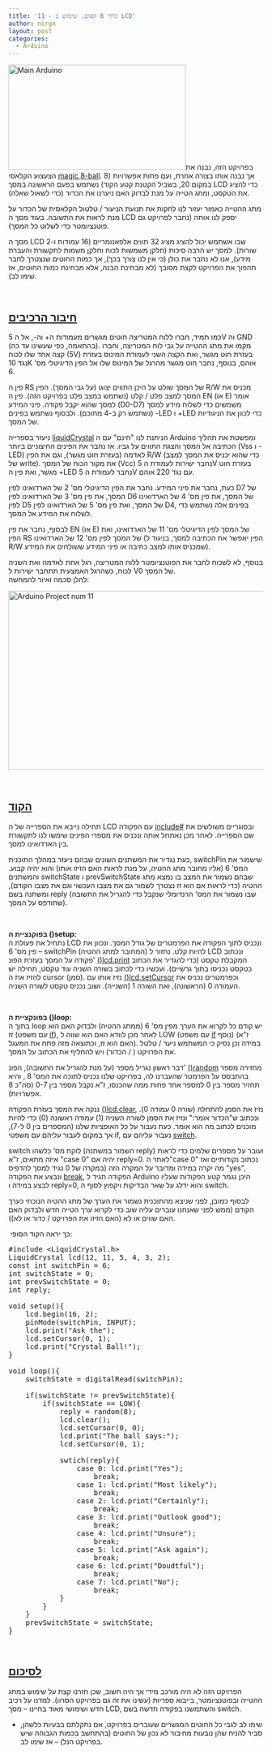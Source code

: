 ```yaml
---
title: '11 - כדור 8 קסום, שימוש ב LCD'
author: nirgn
layout: post
categories:
  - Arduino
---
```

[<img class="alignleft wp-image-1281" src="http://www.lifelongstudent.net/wp-content/uploads/2014/03/Main_Arduino.png" alt="Main Arduino" width="350" height="207" />](http://www.lifelongstudent.net/wp-content/uploads/2014/03/Main_Arduino.png)בפרויקט הזה, נבנה את הצעצוע הקלאסי <a href="http://en.wikipedia.org/wiki/Magic_8-Ball" target="_blank">magic 8-ball</a>. אך נבנה אותו בצורה אחרת, ועם פחות אפשרויות (8 במקום 20, בשביל הקטנת קטע הקוד) נשתמש בפעם הראשונה במסך LCD כדי להציג את הטקסט, ומתג הטייה על מנת לבדוק האם ניערנו את הכדור (כדי לשאול שאלה).

מתג ההטייה כאמור יעזור לנו לחקות את תנועת הניעור / טלטול הקלאסית של הכדור על מנת לראות את התשובה. בעוד מסך ה LCD יספק לנו אותה (נחבר לפרויקט גם פוטנציומטר כדי לשלוט כל המסך).

מסך ה LCD שבו אשתמש יכול להציג מציג 32 תווים אלפאנומריים (16 עמודות ו-2 שורות). למסך יש הרבה סיכות (חלקן משמשות לכוח וחלקן משמות לתקשורת והעברת מידע), אנו לא נחבר את כולן (כי אין לנו צורך בכך), אך כמות החוטים שנצטרך לחבר תהפוך את הפרויקט לקצת מסובך (לא מבחינת הבנה, אלא מבחינת כמות החוטים, אז שימו לב).

<!--more-->

&nbsp;

## <span style="text-decoration: underline;"><strong>חיבור הרכיבים</strong></span>

כמו תמיד, חברו ללוח המטריצה חוטים מגשרים מעמודות ה+ וה-, אל ה 5V וה GND (בהתאמה, כפי שעשינו עד כה). מקמו את מתג ההטייה על גבי לוח המטריצה, וחברו קצה אחד שלו לכוח (5V) בעזרת חוט מגשר, ואת הקצה השני לעמודת המינוס בעזרת נגד 10K אוהם, בנוסף, נחבר חוט מגשר מהרגל של המינוס שלו אל הפין הדיגיטלי מס' 6.

פין ה RS של המסך שולט על היכן התווים יצוגו (על גבי המסך). הפין R/W מכניס את המסך למצב פלט / קלט (נשתמש במצב פלט בפרויקט הזה). פין ה EN (או E) אומר למסך שהוא יקבל פקודה. פיני המידע (D0-D7) משמשים כדי לשלוח מידע למסך (נשתמש רק ב-4 מתוכם). ולבסוף נשתמש בפינים -LED ו +LED כדי לכוון את הניגודיות של המסך.

ניעזר בספרייה <a href="http://arduino.cc/en/Reference/LiquidCrystal" target="_blank">liquidCrystal</a> הניתנת לנו "חינם" עם ה Arduino ומפשטת את תהליך הכתיבה אל המסך והצגת התווים על גביו. אז נחבר את הפינים החיצוניים ביותר (Vss ו -LED) לאדמה (בעזרת חוט מגשר), וגם את הפין R/W (כדי שהוא יכניס את המסך למצב של write). את מקור הכוח של המסך (Vcc) נחבר ישירות לעמודת ה 5V בעזרת חוט מגשר, ואת פין ה +LED נחבר לעמודת ה 5V עם נגד 220 אוהם.

כעת, נחבר את פיני המידע. נחבר את הפין הדיגיטלי מס' 2 של הארדואינו לפין D7 של המסך, את פין מס' 3 של הארדואינו לפין D6 של המסך, את פין מס' 4 של הארדואינו לפין D5 של המסך, ואת פין מס' 5 של הארדואינו לפין D4, בפינים אלה נשתמש כדי לשלוח את המידע אל המסך.

לבסוף, נחבר את פין EN (או E) של המסך לפין הדיגיטלי מס' 11 של הארדואינו, ואת הפין RS של המסך לפין מס' 12 של הארדואינו (הפין יאפשר את הכתיבה למסך, בניגוד ל R/W שמכניס אותו למצב כתיבה או פיני המידע ששולחים את המידע).

בנוסף, לא לשכוח לחבר את הפוטנציומטר ללוח המטריצה, רגל אחת לאדמה ואת השניה לכוח, כשהרגל האמצעית תתחבר ישירות ל V0 של המסך.  
להלן סכמה ואיור להמחשה:

[<img class=" size-full wp-image-1461 aligncenter" src="http://www.lifelongstudent.net/wp-content/uploads/2015/02/Arduino_Project_num11.png" alt="Arduino Project num 11" width="950" height="353" />](http://www.lifelongstudent.net/wp-content/uploads/2015/02/Arduino_Project_num11.png)

&nbsp;

## <span style="text-decoration: underline;"><strong>הקוד</strong></span>

תחילה נייבא את הספרייה של ה LCD עם הפקודה <a href="http://arduino.cc/en/Reference/Include" target="_blank">include#</a> ובסוגריים משולשים את שם הספרייה. לאחר מכן נאתחל אותה ונכניס את מספרי הפינים שימשו לנו לתקשורת בין הארדואינו למסך.

כעת נגדיר את המשתנים השונים שבהם ניעזר במהלך התוכנית, switchPin שישמור את המס' 6 (אליו מחובר מתג ההטיה, על מנת לראות האם הזיזו אותו) והוא יהיה קבוע. והמשתנים switchState ו prevSwitchState שבהם נשמור את המצב בו נמצא מתג ההטיה (כדי לראות אם הוא זז נצטרך לשמור גם את מצבו העכשוי וגם את מצבו הקודם), ומשתנה בשם reply (שבו נשמור את המס' הרנדומלי שנקבל כדי להגריל את התשובה שתודפס על המסך).

&nbsp;

**בפוקנציית ה ()setup:**  
נתחיל את פעולת ה LCD ונכניס לתוך הפקודה את הפרמטרים של גודל המסך. ונכוון את פין מס' 6 &#8211; switchPin (המחובר למתג ההטיה) להיות קלט. נחזור ל LCD ונכתוב פקודה על המסך בעזרת הפונ' <a href="http://arduino.cc/en/Reference/LiquidCrystalPrint" target="_blank">()lcd.print</a> המקבלת טקסט (כדי להגדיר את הכתוב כטקסט נכניסו בתוך גרשיים). ועכשיו כדי לכתוב בשורה השניה עוד טקסט, תחילה יש להזיז את ה cursor (סמן). נזיז אותו עם <a href="http://arduino.cc/en/Reference/LiquidCrystalSetCursor" target="_blank">()lcd.setCursor</a> וכפרמטרים נכניס את העמודה 0 (הראשונה), ואת השורה 1 (השנייה). ושוב נכניס טקסט לשורה השניה.

&nbsp;

**בפונקציית ה ()loop:**  
בתוך ה loop יש קודם כל לקרוא את הערך מפין מס' 6 (ממתג ההטיה) ולבדוק האם הוא זז (עם משפט <a href="http://arduino.cc/en/Reference/If" target="_blank">if</a>), לאחר מכן לוודא האם הוא שווה ל LOW (עם משפט <a href="http://arduino.cc/en/Reference/If" target="_blank">if</a> נוסף) (ז"א האם הוא זז, וכתוצאה מזה פתח את המעגל). במידה וכן נסיק כי המשתמש ניער / טלטל את הפרויקט ( / הכדור) ויש להחליף את הכתוב על המסך.

דבר ראשון נגריל מספר (על מנת להגריל את התשובה), הפונ' <a href="http://arduino.cc/en/Reference/Random" target="_blank">()random</a> מחזירה מספר בהתבסס על הפרמטר שהעברנו לה, בפרויקט שלנו נכניס לתוכה את המס' 8 , והיא תחזיר מספר בין 0 למספר אחד פחות ממה שהכנסו, ז"א נקבל מספר בין 0-7 (סה"כ 8 אפשרויות).

ננקה את המסך בעזרת הפקודה <a href="http://arduino.cc/en/Reference/LiquidCrystalClear" target="_blank">()lcd.clear</a>, נזיז את הסמן להתחלה (שורה 0 עמודה 0). ונכתוב ש"הכדור אומר:" ונזיז את הסמן לשורה השניה (1) עמודה ראשונה (0) כדי להיות מוכנים לכתוב מה הוא אומר. כעת נעבור על כל האופציות שלנו (המספרים בין 0 ל-7), אך במקום לעבור עליהם עם משפטי if, נעבור עליהם עם <a href="http://arduino.cc/en/Reference/SwitchCase" target="_blank">switch</a>.

switch לוקח מס' כלשהו (השמור במשתנה reply) ועובר על מספרים שלמים כדי לראות איזה מתאים, ז"א "case 0" יהיה אם reply=0. לאחר ה"case 0" נכתוב נקודותיים ואז מה יקרה במידה ומדובר על המקרה הזה (במקרה של 0 נגיד למסך להדפיס "yes", ונבצע את הפקודה <a href="http://arduino.cc/en/Reference/Break" target="_blank">break</a>, הפקודה תגיד ל Arduino היכן נגמר קטע הפקודות שעליו לבצע במידה ו reply=0, והוא ידלג על שאר הבדיקות ויקפוץ לסוף ה switch.

לבסוף כמובן, לפני שניצא מהתוכנית נשמור את הערך של מתג ההטיה הנוכחי כערך הקודם (ממש לפני שאנחנו עוברים עליה שוב כדי לקרוא ערך הטייה חדש ולבדוק האם האם שווים או לא (האם הזיזו את הפרויקט / כדור או לא)).

 כך יראה הקוד הסופי:

<pre class="lang:arduino decode:true">#include &lt;LiquidCrystal.h&gt;
LiquidCrystal lcd(12, 11, 5, 4, 3, 2);
const int switchPin = 6;
int switchState = 0;
int prevSwitchState = 0;
int reply;

void setup(){
    lcd.begin(16, 2);
    pinMode(switchPin, INPUT);
    lcd.print("Ask the");
    lcd.setCursor(0, 1);
    lcd.print("Crystal Ball!");
}

void loop(){
    switchState = digitalRead(switchPin);

    if(switchState != prevSwitchState){
        if(switchState == LOW){
            reply = random(8);
            lcd.clear();
            lcd.setCursor(0, 0);
            lcd.print("The ball says:");
            lcd.setCursor(0, 1);

            swtich(reply){
                case 0: lcd.print("Yes");
                    break;
                case 1: lcd.print("Most likely");
                    break;
                case 2: lcd.print("Certainly");
                    break;
                case 3: lcd.print("Outlook good");
                    break;
                case 4: lcd.print("Unsure");
                    break;
                case 5: lcd.print("Ask again");
                    break;
                case 6: lcd.print("Doudtful");
                    break;
                case 7: lcd.print("No");
                    break;
            }
        }
    }
    prevSwitchState = switchState;
}</pre>

&nbsp;

## <span style="text-decoration: underline;"><strong>לסיכום</strong></span>

הפרויקט הזה לא היה מורכב מידי אך היה חשוב, שכן חזרנו קצת על שימוש במתג ההטייה ובפוטנציומטר, בייבוא ספריות (עשינו את זה גם בפרויקט הסרוו). למדנו על רכיב חדש ושימושי מאוד בחיינו &#8211; מסך LCD, והשתמשנו בפקודה חדשה בשם switch.

* שימו לב לגבי כל החוטים המגשרים שעוברים בפרויקט, אם נתקלתם בבעיות כלשהן, סביר להניח שהן נובעות מחיבור לא נכון של החוטים (בהתחשב בכמות הגבוהה שיש בפרויקט הנל) &#8211; אז שימו לב.
